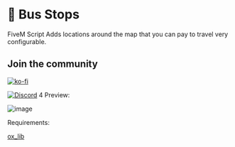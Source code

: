 # 🚌 Bus Stops 
 FiveM Script Adds locations around the map that you can pay to travel very configurable. 

##  Join the community  
[![ko-fi](https://ko-fi.com/img/githubbutton_sm.svg)](https://ko-fi.com/T6T01APGOO)

[![Discord](https://img.shields.io/badge/Discord-Support-5865F2?style=flat&logo=discord&logoColor=white)](https://discord.gg/tgrU8wgeHx) 
4
Preview:


![image](https://github.com/user-attachments/assets/48dc7dae-99a4-4e72-adc2-be08100315b7)


Requirements:

[ox_lib](https://github.com/overextended/ox_lib)
